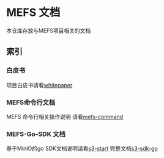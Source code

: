 # MEFS 文档

  本仓库存放与MEFS项目相关的文档

## 索引

### 白皮书
  项目白皮书请看[whitepaper](/docs/whitepaper.docx)

### MEFS命令行文档
  MEFS 命令行相关操作说明 请看[mefs-command](/docs/cmd/mefs-command.md)
  
### MEFS-Go-SDK 文档
  基于MinIO的go SDK文档说明请看[s3-start](/docs/api/s3-start.md)
  完整文档[s3-sdk-go](/docs/api/s3-sdk-go.md)

